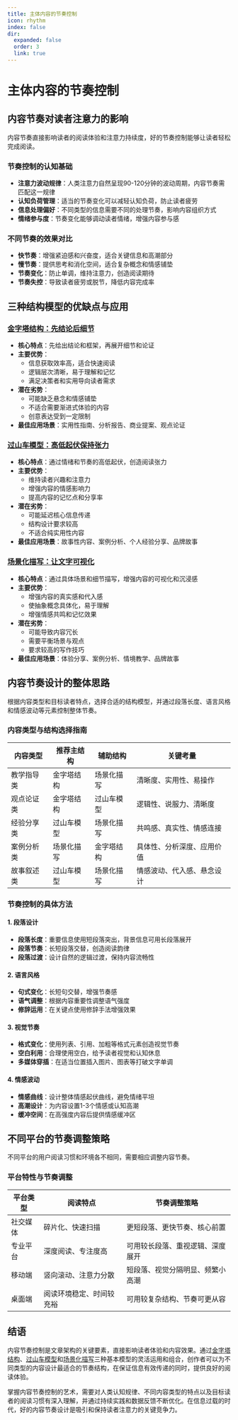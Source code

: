 ```yaml
---
title: 主体内容的节奏控制
icon: rhythm
index: false
dir:
  expanded: false
  order: 3
  link: true
---
```


# 主体内容的节奏控制

## 内容节奏对读者注意力的影响

内容节奏直接影响读者的阅读体验和注意力持续度，好的节奏控制能够让读者轻松完成阅读。

### 节奏控制的认知基础
- **注意力波动规律**：人类注意力自然呈现90-120分钟的波动周期，内容节奏需匹配这一规律
- **认知负荷管理**：适当的节奏变化可以减轻认知负荷，防止读者疲劳
- **信息处理偏好**：不同类型的信息需要不同的处理节奏，影响内容组织方式
- **情绪参与度**：节奏变化能够调动读者情绪，增强内容参与感

### 不同节奏的效果对比
- **快节奏**：增强紧迫感和兴奋度，适合关键信息和高潮部分
- **慢节奏**：提供思考和消化空间，适合复杂概念和情感铺垫
- **节奏变化**：防止单调，维持注意力，创造阅读期待
- **节奏失控**：导致读者疲劳或脱节，降低内容完成率

## 三种结构模型的优缺点与应用

### [金字塔结构：先结论后细节](./金字塔结构先结论后细节.md)
- **核心特点**：先给出结论和框架，再展开细节和论证
- **主要优势**：
  - 信息获取效率高，适合快速阅读
  - 逻辑层次清晰，易于理解和记忆
  - 满足决策者和实用导向读者需求
- **潜在劣势**：
  - 可能缺乏悬念和情感铺垫
  - 不适合需要渐进式体验的内容
  - 创意表达受到一定限制
- **最佳应用场景**：实用性指南、分析报告、商业提案、观点论证

### [过山车模型：高低起伏保持张力](./过山车模型高低起伏保持张力.md)
- **核心特点**：通过情绪和节奏的高低起伏，创造阅读张力
- **主要优势**：
  - 维持读者兴趣和注意力
  - 增强内容的情感影响力
  - 提高内容的记忆点和分享率
- **潜在劣势**：
  - 可能延迟核心信息传递
  - 结构设计要求较高
  - 不适合纯实用性内容
- **最佳应用场景**：故事性内容、案例分析、个人经验分享、品牌故事

### [场景化描写：让文字可视化](./场景化描写让文字可视化.md)
- **核心特点**：通过具体场景和细节描写，增强内容的可视化和沉浸感
- **主要优势**：
  - 增强内容的真实感和代入感
  - 使抽象概念具体化，易于理解
  - 增强情感共鸣和记忆效果
- **潜在劣势**：
  - 可能导致内容冗长
  - 需要平衡场景与观点
  - 要求较高的写作技巧
- **最佳应用场景**：体验分享、案例分析、情境教学、品牌故事

## 内容节奏设计的整体思路

根据内容类型和目标读者特点，选择合适的结构模型，并通过段落长度、语言风格和情感波动等元素控制整体节奏。

### 内容类型与结构选择指南

| 内容类型 | 推荐主结构 | 辅助结构 | 关键考量 |
|---------|-----------|---------|---------|
| 教学指导类 | 金字塔结构 | 场景化描写 | 清晰度、实用性、易操作 |
| 观点论证类 | 金字塔结构 | 过山车模型 | 逻辑性、说服力、清晰度 |
| 经验分享类 | 过山车模型 | 场景化描写 | 共鸣感、真实性、情感连接 |
| 案例分析类 | 场景化描写 | 金字塔结构 | 具体性、分析深度、应用价值 |
| 故事叙述类 | 过山车模型 | 场景化描写 | 情感波动、代入感、悬念设计 |

### 节奏控制的具体方法

#### 1. 段落设计
- **段落长度**：重要信息使用短段落突出，背景信息可用长段落展开
- **段落节奏**：长短段落交替，创造阅读韵律
- **段落过渡**：设计自然的逻辑过渡，保持内容流畅性

#### 2. 语言风格
- **句式变化**：长短句交替，增强节奏感
- **语气调整**：根据内容重要性调整语气强度
- **修辞运用**：在关键点使用修辞手法增强效果

#### 3. 视觉节奏
- **格式变化**：使用列表、引用、加粗等格式元素创造视觉节奏
- **空白利用**：合理使用空白，给予读者视觉和认知休息
- **多媒体穿插**：在适当位置插入图片、图表等打破文字单调

#### 4. 情感波动
- **情感曲线**：设计整体情感起伏曲线，避免情绪平坦
- **高潮设计**：为内容设置1-3个情感或认知高潮
- **缓冲空间**：在高强度内容后提供情感缓冲区

## 不同平台的节奏调整策略

不同平台的用户阅读习惯和环境各不相同，需要相应调整内容节奏。

### 平台特性与节奏调整

| 平台类型 | 阅读特点 | 节奏调整策略 |
|---------|---------|------------|
| 社交媒体 | 碎片化、快速扫描 | 更短段落、更快节奏、核心前置 |
| 专业平台 | 深度阅读、专注度高 | 可用较长段落、重视逻辑、深度展开 |
| 移动端 | 竖向滚动、注意力分散 | 短段落、视觉分隔明显、频繁小高潮 |
| 桌面端 | 阅读环境稳定、时间较充裕 | 可用较复杂结构、节奏可更从容 |

## 结语

内容节奏控制是文章架构的关键要素，直接影响读者体验和内容效果。通过[金字塔结构](./金字塔结构先结论后细节.md)、[过山车模型](./过山车模型高低起伏保持张力.md)和[场景化描写](./场景化描写让文字可视化.md)三种基本模型的灵活运用和组合，创作者可以为不同类型的内容设计最适合的节奏结构，在保证信息有效传递的同时，提供良好的阅读体验。

掌握内容节奏控制的艺术，需要对人类认知规律、不同内容类型的特点以及目标读者的阅读习惯有深入理解，并通过持续实践和数据反馈不断优化。在信息过载的时代，好的内容节奏设计是吸引和保持读者注意力的关键竞争力。